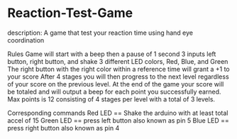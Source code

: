 # Reaction-Test-Game
description: A game that test your reaction time using hand eye coordination

Rules
Game will start with a beep then a pause of 1 second
3 inputs left button, right button, and shake
3 different LED colors, Red, Blue, and Green
The right button with the right color within a reference time will grant a +1 to your score
After 4 stages you will then progress to the next level regardless of your score on the previous level.
At the end of the game your score will be totaled and will output a beep for each point you successfully earned.
Max points is 12 consisting of 4 stages per level with a total of 3 levels.

Corresponding commands
Red LED == Shake the arduino with at least total accel of 15
Green LED == press left button also known as pin 5
Blue LED == press right button also known as pin 4
